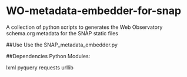 # WO-metadata-embedder-for-snap
A collection of python scripts to generates the Web Observatory schema.org metadata for the SNAP static files 

##Use
Use the SNAP_metadata_embedder.py



##Dependencies
Python Modules:

lxml
pyquery
requests
urllib

